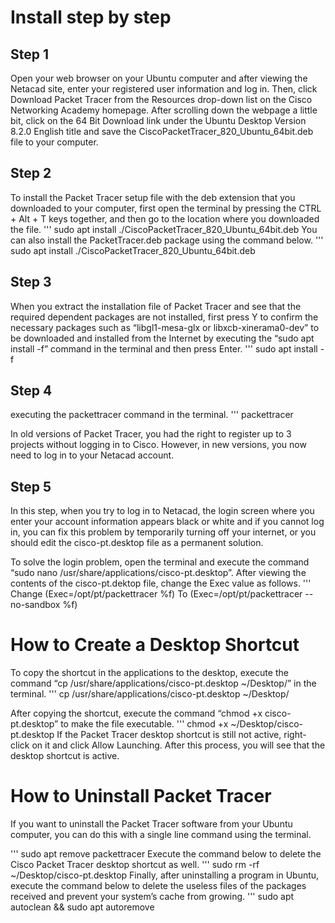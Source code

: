 # Install step by step
## Step 1
Open your web browser on your Ubuntu computer and after viewing the Netacad site, enter your registered user information and log in. Then, click Download Packet Tracer from the Resources drop-down list on the Cisco Networking Academy homepage.
After scrolling down the webpage a little bit, click on the 64 Bit Download link under the Ubuntu Desktop Version 8.2.0 English title and save the CiscoPacketTracer_820_Ubuntu_64bit.deb file to your computer.
## Step 2
To install the Packet Tracer setup file with the deb extension that you downloaded to your computer, first open the terminal by pressing the CTRL + Alt + T keys together, and then go to the location where you downloaded the file.
'''
sudo apt install ./CiscoPacketTracer_820_Ubuntu_64bit.deb
You can also install the PacketTracer.deb package using the command below.
'''
sudo apt install ./CiscoPacketTracer_820_Ubuntu_64bit.deb
## Step 3
When you extract the installation file of Packet Tracer and see that the required dependent packages are not installed, first press Y to confirm the necessary packages such as “libgl1-mesa-glx or libxcb-xinerama0-dev” to be downloaded and installed from the Internet by executing the “sudo apt install -f” command in the terminal and then press Enter.
'''
sudo apt install -f
## Step 4
executing the packettracer command in the terminal.
'''
packettracer

In old versions of Packet Tracer, you had the right to register up to 3 projects without logging in to Cisco. However, in new versions, you now need to log in to your Netacad account.
## Step 5
In this step, when you try to log in to Netacad, the login screen where you enter your account information appears black or white and if you cannot log in, you can fix this problem by temporarily turning off your internet, or you should edit the cisco-pt.desktop file as a permanent solution.

To solve the login problem, open the terminal and execute the command “sudo nano /usr/share/applications/cisco-pt.desktop”. After viewing the contents of the cisco-pt.dektop file, change the Exec value as follows.
'''
Change (Exec=/opt/pt/packettracer %f)
To (Exec=/opt/pt/packettracer --no-sandbox %f)
# How to Create a Desktop Shortcut
To copy the shortcut in the applications to the desktop, execute the command “cp /usr/share/applications/cisco-pt.desktop ~/Desktop/” in the terminal.
'''
cp /usr/share/applications/cisco-pt.desktop ~/Desktop/

After copying the shortcut, execute the command “chmod +x cisco-pt.desktop” to make the file executable.
'''
chmod +x ~/Desktop/cisco-pt.desktop
If the Packet Tracer desktop shortcut is still not active, right-click on it and click Allow Launching. After this process, you will see that the desktop shortcut is active.

# How to Uninstall Packet Tracer
If you want to uninstall the Packet Tracer software from your Ubuntu computer, you can do this with a single line command using the terminal.

'''
sudo apt remove packettracer
Execute the command below to delete the Cisco Packet Tracer desktop shortcut as well.
'''
sudo rm -rf ~/Desktop/cisco-pt.desktop
Finally, after uninstalling a program in Ubuntu, execute the command below to delete the useless files of the packages received and prevent your system’s cache from growing.
'''
sudo apt autoclean && sudo apt autoremove
